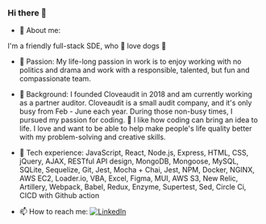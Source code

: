 ### Hi there 👋

- 🔭 About me:

I'm a friendly full-stack SDE, who 🐶 love dogs 🐾 

- 🎊 Passion: 
My life-long passion in work is to enjoy working with no politics and drama and work with a responsible, talented, but fun and compassionate team. 

- 👯 Background:
I founded Cloveaudit in 2018 and am currently working as a partner auditor. Cloveaudit is a small audit company, and it's only busy from Feb - June each year. During those non-busy times, I pursued my passion for coding. 🎊  I like how coding can bring an idea to life. I love and want to be able to help make people's life quality better with my problem-solving and creative skills.

- 🎈 Tech experience: 
JavaScript, React, Node.js, Express, HTML, CSS, jQuery, AJAX, RESTful API design, MongoDB, Mongoose, MySQL, SQLite, Sequelize, Git,  Jest, Mocha + Chai, Jest, NPM, Docker, NGINX, AWS EC2, Loader.io, VBA, Excel, Figma, MUI, AWS S3, New Relic, Artillery, Webpack, Babel, Redux, Enzyme, Supertest, Sed, Circle Ci, CICD with Github action

- 📫 How to reach me: [![LinkedIn](https://img.shields.io/badge/LinkedIn-neenachcha-blue?link=https://www.linkedin.com/in/nachcha-aroonrerk/)](https://www.linkedin.com/in/nachcha-aroonrerk/)


<!--
**neenachcha/neenachcha** is a ✨ _special_ ✨ repository because its `README.md` (this file) appears on your GitHub profile.

Here are some ideas to get you started:

- 🔭 I’m currently working on ...
- 🌱 I’m currently learning ...
- 👯 I’m looking to collaborate on ...
- 🤔 I’m looking for help with ...
- 💬 Ask me about ...
- 📫 How to reach me: ...
- 😄 Pronouns: ...
- ⚡ Fun fact: ...
-->
